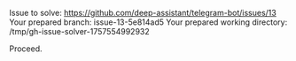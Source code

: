 Issue to solve: https://github.com/deep-assistant/telegram-bot/issues/13
Your prepared branch: issue-13-5e814ad5
Your prepared working directory: /tmp/gh-issue-solver-1757554992932

Proceed.